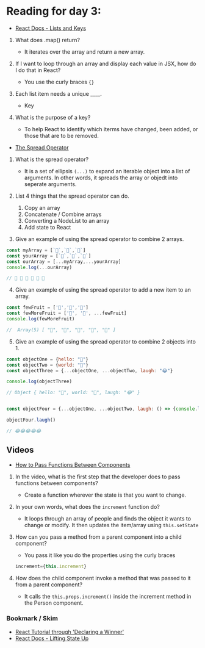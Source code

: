# Reading for day 3:

- [React Docs - Lists and Keys](<https://reactjs.org/docs/lists-and-keys.html>)

1. What does .map() return?

    - It iterates over the array and return a new array.

2. If I want to loop through an array and display each value in JSX, how do I do that in React?

    - You use the curly braces `{}`

3. Each list item needs a unique ____.

    - Key

4. What is the purpose of a key?

    - To help React to identify which iterms have changed, been added, or those that are to be removed.

- [The Spread Operator](<https://medium.com/coding-at-dawn/how-to-use-the-spread-operator-in-javascript-b9e4a8b06fab>)

1. What is the spread operator?

    - It is a set of ellipsis `(...)` to expand an iterable object into a list of arguments. In other words, it spreads the array or objedt into seperate arguments.

2. List 4 things that the spread operator can do.

    1. Copy an array
    2. Concatenate / Combine arrays
    3. Converting a NodeList to an array
    4. Add state to React

3. Give an example of using the spread operator to combine 2 arrays.

```js
const myArray = [`🤪`,`🐻`,`🎌`]
const yourArray = [`🙂`,`🤗`,`🤩`]
const ourArray = [...myArray,...yourArray]
console.log(...ourArray) 

// 🤪 🐻 🎌 🙂 🤗 🤩
```

4. Give an example of using the spread operator to add a new item to an array.

```js
const fewFruit = ['🍏','🍊','🍌']
const fewMoreFruit = ['🍉', '🍍', ...fewFruit]
console.log(fewMoreFruit) 

//  Array(5) [ "🍉", "🍍", "🍏", "🍊", "🍌" ]
```

5. Give an example of using the spread operator to combine 2 objects into 1.

```js
const objectOne = {hello: "🤪"}
const objectTwo = {world: "🐻"}
const objectThree = {...objectOne, ...objectTwo, laugh: "😂"}

console.log(objectThree) 

// Object { hello: "🤪", world: "🐻", laugh: "😂" }


const objectFour = {...objectOne, ...objectTwo, laugh: () => {console.log("😂".repeat(5))}}

objectFour.laugh() 

// 😂😂😂😂😂
```

## Videos

- [How to Pass Functions Between Components](<https://www.youtube.com/watch?v=c05OL7XbwXU>)

1. In the video, what is the first step that the developer does to pass functions between components?

    - Create a function wherever the state is that you want to change.

2. In your own words, what does the `increment` function do?

    - It loops through an array of people and finds the object it wants to change or modify. It then updates the item/array using `this.setState`

3. How can you pass a method from a parent component into a child component?

    - You pass it like you do the properties using the curly braces

    ```js
    increment={this.increment}
    ```

4. How does the child component invoke a method that was passed to it from a parent component?
    - It calls the `this.props.increment()` inside the increment method in the Person component.

### Bookmark / Skim

- [React Tutorial through 'Declaring a Winner'](<https://reactjs.org/tutorial/tutorial.html>)
- [React Docs - Lifting State Up](<https://reactjs.org/docs/lifting-state-up.html>)
